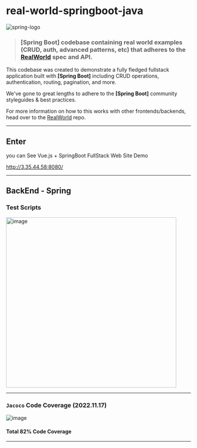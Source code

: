 # real-world-springboot-java

![spring-logo](https://user-images.githubusercontent.com/30401054/190108397-288a1c39-e26b-4657-8951-cd912105bb60.png)

> ### [Spring Boot] codebase containing real world examples (CRUD, auth, advanced patterns, etc) that adheres to the [RealWorld](https://github.com/gothinkster/realworld) spec and API.


This codebase was created to demonstrate a fully fledged fullstack application built with **[Spring Boot]** including CRUD operations, authentication, routing, pagination, and more.

We've gone to great lengths to adhere to the **[Spring Boot]** community styleguides & best practices.

For more information on how to this works with other frontends/backends, head over to the [RealWorld](https://github.com/gothinkster/realworld) repo.

-----

## Enter

you can See Vue.js + SpringBoot FullStack Web Site Demo

<http://3.35.44.58:8080/>

------

## BackEnd - Spring

### Test Scripts

<img width="464" alt="image" src="https://user-images.githubusercontent.com/30401054/201084053-60be024d-0615-40e1-9234-ceb926f402e5.png">

-----

### `Jacoco` Code Coverage (2022.11.17)

![image](https://user-images.githubusercontent.com/30401054/202404202-4c0879b8-a859-4f6a-b8d5-ccf28eef3fd9.png)

#### **Total 82% Code Coverage**

------
